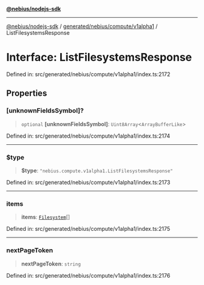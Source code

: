 [**@nebius/nodejs-sdk**](../../../../../README.md)

***

[@nebius/nodejs-sdk](../../../../../README.md) / [generated/nebius/compute/v1alpha1](../README.md) / ListFilesystemsResponse

# Interface: ListFilesystemsResponse

Defined in: src/generated/nebius/compute/v1alpha1/index.ts:2172

## Properties

### \[unknownFieldsSymbol\]?

> `optional` **\[unknownFieldsSymbol\]**: `Uint8Array`\<`ArrayBufferLike`\>

Defined in: src/generated/nebius/compute/v1alpha1/index.ts:2174

***

### $type

> **$type**: `"nebius.compute.v1alpha1.ListFilesystemsResponse"`

Defined in: src/generated/nebius/compute/v1alpha1/index.ts:2173

***

### items

> **items**: [`Filesystem`](Filesystem.md)[]

Defined in: src/generated/nebius/compute/v1alpha1/index.ts:2175

***

### nextPageToken

> **nextPageToken**: `string`

Defined in: src/generated/nebius/compute/v1alpha1/index.ts:2176
